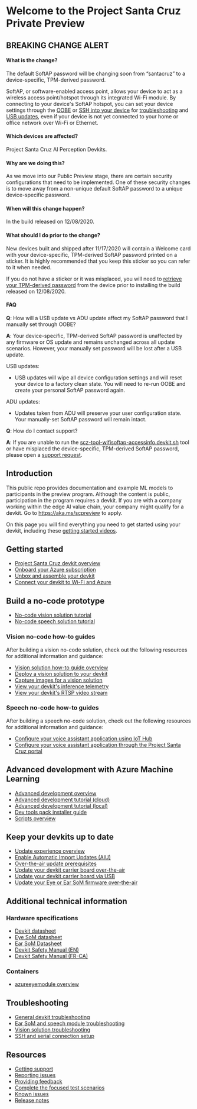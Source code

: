 
# Welcome to the Project Santa Cruz Private Preview

## **BREAKING CHANGE ALERT**

#### What is the change?

The default SoftAP password will be changing soon from “santacruz” to a device-specific, TPM-derived password.

SoftAP, or software-enabled access point, allows your device to act as a wireless access point/hotspot through its integrated Wi-Fi module. By connecting to your device's SoftAP hotspot, you can set your device settings through the [OOBE](https://github.com/microsoft/Project-Santa-Cruz-Preview/blob/main/user-guides/getting_started/oobe.md) or [SSH into your device](https://github.com/microsoft/Project-Santa-Cruz-Preview/blob/main/user-guides/general/troubleshooting/ssh_and_serial_connection_setup.md) for [troubleshooting](https://github.com/microsoft/Project-Santa-Cruz-Preview/blob/main/user-guides/general/troubleshooting/general_devkit_troubleshooting.md) and [USB updates](https://github.com/microsoft/Project-Santa-Cruz-Preview/blob/main/user-guides/updating/usb_updating.md), even if your device is not yet connected to your home or office network over Wi-Fi or Ethernet.

#### Which devices are affected?

Project Santa Cruz AI Perception Devkits.

#### Why are we doing this?

As we move into our Public Preview stage, there are certain security configurations that need to be implemented. One of these security changes is to move away from a non-unique default SoftAP password to a unique device-specific password.

#### When will this change happen?

In the build released on 12/08/2020.

#### What should I do prior to the change?

New devices built and shipped after 11/17/2020 will contain a Welcome card with your device-specific, TPM-derived SoftAP password printed on a sticker. It is highly recommended that you keep this sticker so you can refer to it when needed.

If you do not have a sticker or it was misplaced, you will need to [retrieve your TPM-derived password](https://github.com/microsoft/Project-Santa-Cruz-Preview/blob/main/tools/SoftAP-access-info-tool/README.md) from the device prior to installing the build released on 12/08/2020.  

#### FAQ

**Q**: How will a USB update vs ADU update affect my SoftAP password that I manually set through OOBE?

**A**: Your device-specific, TPM-derived SoftAP password is unaffected by any firmware or OS update and remains unchanged across all update scenarios. However, your manually set password will be lost after a USB update.

USB updates:

- USB updates will wipe all device configuration settings and will reset your device to a factory clean state.  You will need to re-run OOBE and create your personal SoftAP password again.

ADU updates:

- Updates taken from ADU will preserve your user configuration state. Your manually-set SoftAP password will remain intact.

**Q**: How do I contact support?

**A**: If you are unable to run the [scz-tool-wifisoftap-accessinfo.devkit.sh](https://github.com/microsoft/Project-Santa-Cruz-Preview/tree/main/tools/SoftAP-access-info-tool) tool or have misplaced the device-specific, TPM-derived SoftAP password, please open a [support request](https://github.com/microsoft/Project-Santa-Cruz-Preview/blob/main/user-guides/general/get-support.md).

## Introduction

This public repo provides documentation and example ML models to participants in the preview program. Although the content is public, participation in the program requires a devkit. If you are with a company working within the edge AI value chain, your company might qualify for a devkit. Go to https://aka.ms/scpreview to apply.

On this page you will find everything you need to get started using your devkit, including these [getting started videos](https://github.com/microsoft/Project-Santa-Cruz-Private-Preview/blob/main/user-guides/getting_started/videos.md).

## Getting started

- [Project Santa Cruz devkit overview](https://github.com/microsoft/Project-Santa-Cruz-Preview/blob/main/user-guides/getting_started/project_santa_cruz_development_kit_overview.md)
- [Onboard your Azure subscription](https://github.com/microsoft/Project-Santa-Cruz-Private-Preview/blob/main/user-guides/getting_started/azure-subscription-onboarding.md)
- [Unbox and assemble your devkit](https://github.com/microsoft/Project-Santa-Cruz-Private-Preview/blob/main/user-guides/getting_started/devkit-unboxing-setup.md)
- [Connect your devkit to Wi-Fi and Azure](https://github.com/microsoft/Project-Santa-Cruz-Private-Preview/blob/main/user-guides/getting_started/oobe.md)

## Build a no-code prototype

- [No-code vision solution tutorial](https://github.com/microsoft/Project-Santa-Cruz-Private-Preview/blob/main/user-guides/prototyping/create-nocode-vision.md)
- [No-code speech solution tutorial](https://github.com/microsoft/Project-Santa-Cruz-Private-Preview/blob/main/user-guides/prototyping/nocode-speech.md)

### Vision no-code how-to guides

After building a vision no-code solution, check out the following resources for additional information and guidance:

- [Vision solution how-to guide overview](https://github.com/microsoft/Project-Santa-Cruz-Preview/blob/main/user-guides/prototyping/how-tos/vision/vision_how_tos_overview.md)
- [Deploy a vision solution to your devkit](https://github.com/microsoft/Project-Santa-Cruz-Preview/blob/main/user-guides/prototyping/how-tos/vision/vision-deploy-model.md)
- [Capture images for a vision solution](https://github.com/microsoft/Project-Santa-Cruz-Preview/blob/main/user-guides/prototyping/how-tos/vision/vision-setup-image-capture.md)
- [View your devkit's inference telemetry](https://github.com/microsoft/Project-Santa-Cruz-Preview/blob/main/user-guides/prototyping/how-tos/vision/vision-view-telemetry.md)
- [View your devkit's RTSP video stream](https://github.com/microsoft/Project-Santa-Cruz-Preview/blob/main/user-guides/prototyping/how-tos/vision/vision_view_video-stream.md)

### Speech no-code how-to guides

After building a speech no-code solution, check out the following resources for additional information and guidance:

- [Configure your voice assistant application using IoT Hub](https://github.com/microsoft/Project-Santa-Cruz-Preview/blob/main/user-guides/prototyping/how-tos/speech/manage-voice-assistant-using-iot-hub.md)
- [Configure your voice assistant application through the Project Santa Cruz portal](https://github.com/microsoft/Project-Santa-Cruz-Preview/blob/main/user-guides/prototyping/how-tos/speech/voice-assistant-config.md)

## Advanced development with Azure Machine Learning

- [Advanced development overview](https://github.com/microsoft/Project-Santa-Cruz-Preview/blob/main/Sample-Scripts-and-Notebooks/Official/Machine%20Learning%20Notebooks/readme.md)
- [Advanced development tutorial (cloud)](https://github.com/microsoft/Project-Santa-Cruz-Preview/blob/main/Sample-Scripts-and-Notebooks/Official/Machine%20Learning%20Notebooks/advanced_development_cloud.md)
- [Advanced development tutorial (local)](https://github.com/microsoft/Project-Santa-Cruz-Preview/blob/main/Sample-Scripts-and-Notebooks/Official/Machine%20Learning%20Notebooks/advanced_development_local.md)
- [Dev tools pack installer guide](https://github.com/microsoft/Project-Santa-Cruz-Preview/blob/main/Sample-Scripts-and-Notebooks/Official/Machine%20Learning%20Notebooks/dev-tools-installer.md)
- [Scripts overview](https://github.com/microsoft/Project-Santa-Cruz-Preview/blob/main/Sample-Scripts-and-Notebooks/Official/Scripts/README.md)

## Keep your devkits up to date

- [Update experience overview](https://github.com/microsoft/Project-Santa-Cruz-Preview/blob/main/user-guides/updating/update_experience_overview.md)
- [Enable Automatic Import Updates (AIU)](https://github.com/microsoft/Project-Santa-Cruz-Preview/blob/main/user-guides/updating/automatic_import_of_updates.md)
- [Over-the-air update prerequisites](https://github.com/microsoft/Project-Santa-Cruz-Preview/blob/main/user-guides/updating/ota_os_fw_update_prerequisites.md)
- [Update your devkit carrier board over-the-air](https://github.com/microsoft/Project-Santa-Cruz-Private-Preview/blob/main/user-guides/updating/ota_update.md)
- [Update your devkit carrier board via USB](https://github.com/microsoft/Project-Santa-Cruz-Private-Preview/blob/main/user-guides/updating/usb_updating.md)
- [Update your Eye or Ear SoM firmware over-the-air](https://github.com/microsoft/Project-Santa-Cruz-Preview/blob/main/user-guides/updating/eye_and_ear_som_firmware_update.md)

## Additional technical information

### Hardware specifications

- [Devkit datasheet](https://github.com/microsoft/Project-Santa-Cruz-Preview/blob/main/user-guides/hardware/project_santa_cruz_developer_kit_datasheet.md)
- [Eye SoM datasheet](https://github.com/microsoft/Project-Santa-Cruz-Preview/blob/main/user-guides/hardware/project_santa_cruz_eye_datasheet.md)
- [Ear SoM Datasheet](https://github.com/microsoft/Project-Santa-Cruz-Preview/blob/main/user-guides/hardware/project_santa_cruz_ear_datasheet.md)
- [Devkit Safety Manual (EN)](https://github.com/microsoft/Project-Santa-Cruz-Preview/blob/main/user-guides/hardware/DevKit%20Safety%20Manual%20(2020-11-05).pdf)
- [Devkit Safety Manual (FR-CA)](https://github.com/microsoft/Project-Santa-Cruz-Preview/blob/main/user-guides/hardware/FR-CA%20DevKit%20Safety%20Manual%20(2020-10-21).pdf)

### Containers

- [azureeyemodule overview](https://github.com/microsoft/Project-Santa-Cruz-Preview/blob/main/user-guides/prototyping/containers/eye_module_overview.md)

## Troubleshooting

- [General devkit troubleshooting](https://github.com/microsoft/Project-Santa-Cruz-Preview/blob/main/user-guides/general/troubleshooting/general_devkit_troubleshooting.md)
- [Ear SoM and speech module troubleshooting](https://github.com/microsoft/Project-Santa-Cruz-Preview/blob/main/user-guides/general/troubleshooting/ear_som_speech_module_troubleshooting.md)
- [Vision solution troubleshooting](https://github.com/microsoft/Project-Santa-Cruz-Preview/blob/main/user-guides/general/troubleshooting/vision_solution_troubleshooting.md)
- [SSH and serial connection setup](https://github.com/microsoft/Project-Santa-Cruz-Preview/blob/main/user-guides/general/troubleshooting/ssh_and_serial_connection_setup.md)

## Resources

- [Getting support](https://github.com/microsoft/Project-Santa-Cruz-Private-Preview/blob/main/user-guides/general/get-support.md)
- [Reporting issues](https://github.com/microsoft/Project-Santa-Cruz-Private-Preview/blob/main/user-guides/general/report-a-bug.md)
- [Providing feedback](https://github.com/microsoft/Project-Santa-Cruz-Private-Preview/blob/main/user-guides/general/give-feedback.md)
- [Complete the focused test scenarios](https://github.com/microsoft/Project-Santa-Cruz-Private-Preview/blob/main/user-guides/general/test-scenarios.md)
- [Known issues](https://github.com/microsoft/Project-Santa-Cruz-Private-Preview/blob/main/release-notes/known-issues.md)
- [Release notes](https://github.com/microsoft/Project-Santa-Cruz-Preview/blob/main/release-notes/release-notes.md)

